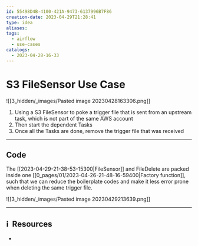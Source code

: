 ```yaml
---
id: 55498D4B-4100-421A-9473-6137996B7F86
creation-date: 2023-04-29T21:28:41
type: idea
aliases: 
tags:
  - airflow
  - use-cases
catalogs:
  - 2023-04-28-16-33
---
```

# S3 FileSensor Use Case

![[3_hidden/_images/Pasted image 20230428163306.png]]

1. Using a S3 FileSensor to poke a trigger file that is sent from an upstream task, which is not part of the same AWS account
2. Then start the dependent Tasks
3. Once all the Tasks are done, remove the trigger file that was received 

---
## Code 

The [[2023-04-29-21-38-53-15300|FileSensor]] and FileDelete are packed inside one [[0_pages/01/2023-04-26-21-48-16-59400|Factory function]], such that we can reduce the boilerplate codes and make it less error prone when deleting the same trigger file. 

![[3_hidden/_images/Pasted image 20230429213639.png]]


---
## ℹ️  Resources
- 